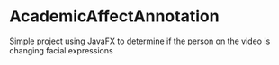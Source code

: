 # AcademicAffectAnnotation
Simple project using JavaFX to determine if the person on the video is changing facial expressions
